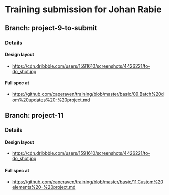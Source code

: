 # Training submission for Johan Rabie

## Branch: project-9-to-submit

### Details
#### Design layout
- <https://cdn.dribbble.com/users/1591610/screenshots/4426221/to-do_shot.jpg>

#### Full spec at
- https://github.com/caperaven/training/blob/master/basic/09.Batch%20dom%20updates%20-%20project.md


## Branch: project-11

### Details
#### Design layout
- <https://cdn.dribbble.com/users/1591610/screenshots/4426221/to-do_shot.jpg>

#### Full spec at
- https://github.com/caperaven/training/blob/master/basic/11.Custom%20elements%20-%20project.md